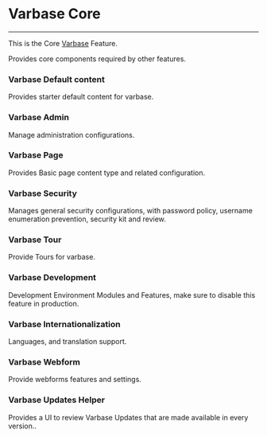 # Varbase Core
---

This is the Core [Varbase](https://www.drupal.org/project/varbase) Feature.

Provides core components required by other features.


### Varbase Default content
Provides starter default content for varbase.

### Varbase Admin
Manage administration configurations.

### Varbase Page
Provides Basic page content type and related configuration.

### Varbase Security
Manages general security configurations, with password policy,
 username enumeration prevention, security kit and review.

### Varbase Tour
Provide Tours for varbase.

### Varbase Development
Development Environment Modules and Features, make sure to disable
 this feature in production.

### Varbase Internationalization
Languages, and translation support.

### Varbase Webform
Provide webforms features and settings.

### Varbase Updates Helper
Provides a UI to review Varbase Updates that are made available in every version..